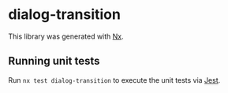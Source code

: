# dialog-transition

This library was generated with [Nx](https://nx.dev).

## Running unit tests

Run `nx test dialog-transition` to execute the unit tests via [Jest](https://jestjs.io).

